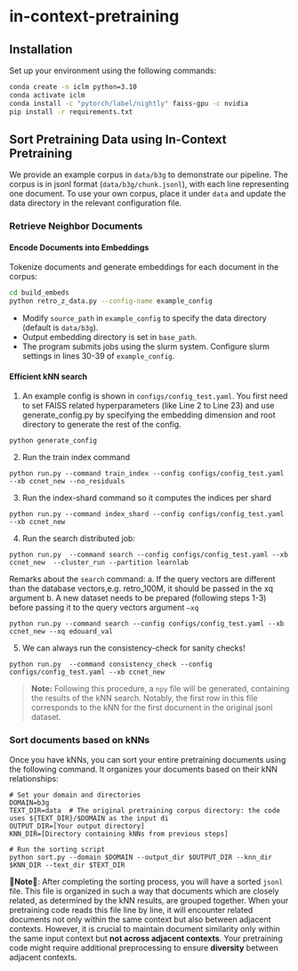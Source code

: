 
# in-context-pretraining

## Installation

Set up your environment using the following commands:

```bash
conda create -n iclm python=3.10
conda activate iclm
conda install -c "pytorch/label/nightly" faiss-gpu -c nvidia
pip install -r requirements.txt
```

## Sort Pretraining Data using In-Context Pretraining

We provide an example corpus in `data/b3g` to demonstrate our pipeline. The corpus is in jsonl format (`data/b3g/chunk.jsonl`), with each line representing one document. To use your own corpus, place it under `data` and update the data directory in the relevant configuration file.

### Retrieve Neighbor Documents

#### Encode Documents into Embeddings

Tokenize documents and generate embeddings for each document in the corpus:

```bash
cd build_embeds
python retro_z_data.py --config-name example_config
```

- Modify `source_path` in `example_config` to specify the data directory (default is `data/b3g`).
- Output embedding directory is set in `base_path`.
- The program submits jobs using the slurm system. Configure slurm settings in lines 30-39 of `example_config`.


#### Efficient kNN search

1. An example config is shown in `configs/config_test.yaml`. You first need to set FAISS related hyperparameters (like Line 2 to Line 23) and use generate_config.py by specifying the embedding dimension and root directory to generate the rest of the config. 

`python generate_config`

2. Run the train index command
 
`python run.py --command train_index --config configs/config_test.yaml --xb ccnet_new --no_residuals`


3. Run the index-shard command so it computes the indices per shard

`python run.py --command index_shard --config configs/config_test.yaml --xb ccnet_new`


4. Run the search distributed job:
 
`python run.py  --command search --config configs/config_test.yaml --xb ccnet_new  --cluster_run --partition learnlab`


Remarks about the `search` command:
a. If the query vectors are different than the database vectors,e.g. retro_100M, it should be passed in the xq argument
b. A new dataset needs to be prepared (following steps 1-3) before passing it to the query vectors argument `–xq`

`python run.py --command search --config configs/config_test.yaml --xb ccnet_new --xq edouard_val`


5. We can always run the consistency-check for sanity checks!

`python run.py  --command consistency_check --config configs/config_test.yaml --xb ccnet_new`

<!-- 
```
cd knn_search/offline_ivf
python generate_config.py > config_test.yaml
python run.py --command train_index --config config_test.yaml --xb b3g

``` -->

> **Note:** Following this procedure, a `npy` file will be generated, containing the results of the kNN search. Notably, the first row in this file corresponds to the kNN for the first document in the original jsonl dataset.


### Sort documents based on kNNs
Once you have kNNs, you can sort your entire pretraining documents using the following command. It organizes your documents based on their kNN relationships:
```
# Set your domain and directories
DOMAIN=b3g
TEXT_DIR=data  # The original pretraining corpus directory: the code uses ${TEXT_DIR}/$DOMAIN as the input di
OUTPUT_DIR=[Your output directory]
KNN_DIR=[Directory containing kNNs from previous steps]

# Run the sorting script
python sort.py --domain $DOMAIN --output_dir $OUTPUT_DIR --knn_dir $KNN_DIR --text_dir $TEXT_DIR
```


🚨**Note**🚨: After completing the sorting process, you will have a sorted `jsonl` file. This file is organized in such a way that documents which are closely related, as determined by the kNN results, are grouped together. When your pretraining code reads this file line by line, it will encounter related documents not only within the same context but also between adjacent contexts. However, it is crucial to maintain document similarity only within the same input context but **not across adjacent contexts**. Your pretraining code might require additional preprocessing to ensure **diversity** between adjacent contexts.

